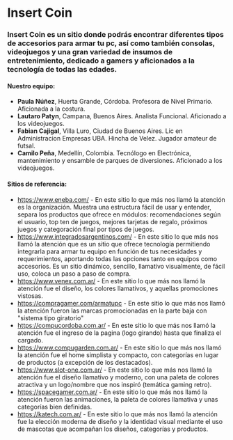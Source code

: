 # Insert Coin

### Insert Coin es un sitio donde podrás encontrar diferentes tipos de accesorios para armar tu pc, así como también consolas, videojuegos y una gran variedad de insumos de entretenimiento, dedicado a gamers y aficionados a la tecnología de todas las edades.

#### Nuestro equipo:
- **Paula Núñez**, Huerta Grande, Córdoba. Profesora de Nivel Primario. Aficionada a la costura.
- **Lautaro Patyn**, Campana, Buenos Aires. Analista Funcional. Aficionado a los videojuegos.
- **Fabian Cajigal**, Villa Luro, Ciudad de Buenos Aires. Lic en Administracion Empresas UBA. Hincha de Velez. Jugador amateur de futsal.
- **Camilo Peña**, Medellín, Colombia. Tecnólogo en Electrónica, mantenimiento y ensamble de parques de diversiones. Aficionado a los videojuegos.

#### Sitios de referencia:

* https://www.eneba.com/ - En este sitio lo que más nos llamó la atención es la organización. Muestra una estructura fácil de usar y entender, separa los productos que ofrece en módulos: recomendaciones según el usuario, top ten de juegos, mejores tarjetas de regalo, próximos juegos y categoración final por tipos de juegos.
* https://www.integradosargentinos.com/ - En este sitio lo que más nos llamó la atención que es un sitio que ofrece tecnología permitiendo integrarla para armar tu equipo en función de tus necesidades y requerimientos, aportando todas las opciones tanto en equipos como accesorios. Es un sitio dinámico, sencillo, llamativo visualmente, de fácil uso, coloca un paso a paso de compra.
* https://www.venex.com.ar/ - En este sitio lo que más nos llamó la atención fue el diseño, los colores llamativos, y aquellas promociones vistosas.
* https://compragamer.com/armatupc - En este sitio lo que más nos llamó la atención fueron las marcas promocionadas en la parte baja con "sistema tipo giratorio"
* https://compucordoba.com.ar/ - En este sitio lo que más nos llamó la atención fue el ingreso de la pagina (logo girando) hasta que finaliza el cargado.
* https://www.compugarden.com.ar/ - En este sitio lo que más nos llamó la atención fue el home simplista y compacto, con categorías en lugar de productos (a excepción de los destacados).
* https://www.slot-one.com.ar/ - En este sitio lo que más nos llamó la atención fue el diseño llamativo y moderno, con una paleta de colores atractiva y un logo/nombre que nos inspiró (temática gaming retro).
* https://spacegamer.com.ar/ - En este sitio lo que más nos llamó la atención fueron las animaciones, la paleta de colores llamativa y unas categorías bien definidas.
* https://katech.com.ar/ - En este sitio lo que más nos llamó la atención fue la elección moderna de diseño y la identidad visual mediante el uso de mascotas que acompañan los diseños, categorías y productos.
